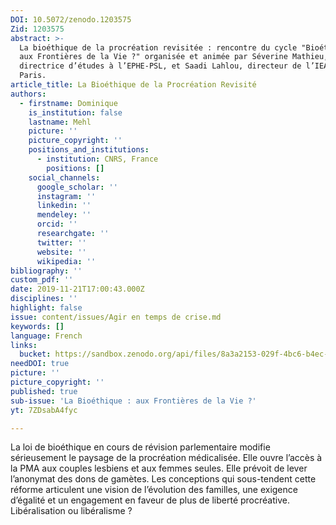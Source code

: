```yaml
---
DOI: 10.5072/zenodo.1203575
Zid: 1203575
abstract: >-
  La bioéthique de la procréation revisitée : rencontre du cycle "Bioéthique :
  aux Frontières de la Vie ?" organisée et animée par Séverine Mathieu,
  directrice d’études à l’EPHE-PSL, et Saadi Lahlou, directeur de l’IEA de
  Paris.
article_title: La Bioéthique de la Procréation Revisité
authors:
  - firstname: Dominique
    is_institution: false
    lastname: Mehl
    picture: ''
    picture_copyright: ''
    positions_and_institutions:
      - institution: CNRS, France
        positions: []
    social_channels:
      google_scholar: ''
      instagram: ''
      linkedin: ''
      mendeley: ''
      orcid: ''
      researchgate: ''
      twitter: ''
      website: ''
      wikipedia: ''
bibliography: ''
custom_pdf: ''
date: 2019-11-21T17:00:43.000Z
disciplines: ''
highlight: false
issue: content/issues/Agir en temps de crise.md
keywords: []
language: French
links:
  bucket: https://sandbox.zenodo.org/api/files/8a3a2153-029f-4bc6-b4ec-56ec3c2ebd2f
needDOI: true
picture: ''
picture_copyright: ''
published: true
sub-issue: 'La Bioéthique : aux Frontières de la Vie ?'
yt: 7ZDsabA4fyc

---
```








La loi de bioéthique en cours de révision parlementaire modifie sérieusement le paysage de la procréation médicalisée. Elle ouvre l’accès à la PMA aux couples lesbiens et aux femmes seules. Elle prévoit de lever l’anonymat des dons de gamètes. Les conceptions qui sous-tendent cette réforme articulent une vision de l’évolution des familles, une exigence d’égalité et un engagement en faveur de plus de liberté procréative. Libéralisation ou libéralisme ?

<Youtube yt="7ZDsabA4fyc" caption ="La bioéthique de la procréation revisitée"></Youtube>